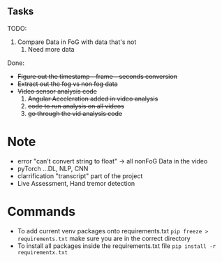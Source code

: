 ## Tasks
TODO: 

1. Compare Data in FoG with data that's not
    1. Need more data

Done:
* ~~Figure out the timestamp - frame - seconds conversion~~
* ~~Extract out the fog vs non fog data~~
* ~~Video sensor analysis code~~
    1. ~~Angular Acceleration added in video analysis~~
    2. ~~code to run analysis on all videos~~
    3. ~~go through the vid analysis code~~


# Note
* error "can't convert string to float" -> all nonFoG Data in the video
* pyTorch ...DL, NLP, CNN
* clarrification "transcript" part of the project
* Live Assessment, Hand tremor detection

# Commands
* To add current venv packages onto requirements.txt ```pip freeze > requirements.txt``` make sure you are in the correct directory
* To install all packages inside the requirements.txt file ```pip install -r requirementx.txt```
